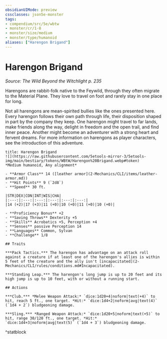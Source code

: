 ```yaml
---
obsidianUIMode: preview
cssclasses: json5e-monster
tags:
- compendium/src/5e/wbtw
- monster/cr/1-8
- monster/size/medium
- monster/type/humanoid
aliases: ["Harengon Brigand"]
---
```

# Harengon Brigand
*Source: The Wild Beyond the Witchlight p. 235*  

Harengons are rabbit-folk native to the Feywild, through they often migrate to the Material Plane. They love to travel on foot and rarely stay in one place for long.

Not all harengons are mean-spirited bullies like the ones presented here. Every harengon follows their own path through life, their disposition shaped in part by the company they keep. One harengon might travel to far lands, make friends along the way, delight in freedom and the open trail, and find inner peace. Another might become an adventurer with a strong heart and fervent dreams. For more information on harengons as player characters, see the introduction of this adventure.

```ad-statblock
title: Harengon Brigand
![](https://raw.githubusercontent.com/5etools-mirror-3/5etools-img/main/bestiary/tokens/WBtW/Harengon%20Brigand.webp#token)
*Medium humanoid, Any alignment*

- **Armor Class** 14 ([leather armor](2-Mechanics/CLI/items/leather-armor.md))
- **Hit Points** 9 (`2d8`)
- **Speed** 30 ft.

|STR|DEX|CON|INT|WIS|CHA|
|:---:|:---:|:---:|:---:|:---:|:---:|
|14 (+2)|17 (+3)|11 (+0)|10 (+0)|11 (+0)|10 (+0)|

- **Proficiency Bonus** +2
- **Saving Throws** Dexterity +5
- **Skills** Acrobatics +5, Perception +4
- **Senses** passive Perception 14
- **Languages** Common, Sylvan
- **Challenge** 1/8

## Traits

***Pack Tactics.*** The harengon has advantage on an attack roll against a creature if at least one of the harengon's allies is within 5 feet of the creature and the ally isn't [incapacitated](2-Mechanics/CLI/rules/conditions.md#Incapacitated).

***Standing Leap.*** The harengon's long jump is up to 20 feet and its high jump is up to 10 feet, with or without a running start.

## Actions

***Club.*** *Melee Weapon Attack:* `dice:1d20+4|noform|text(+4)` to hit, reach 5 ft., one target. *Hit:* `dice:1d4+2|noform|avg|text(4)` (`1d4 + 2`) bludgeoning damage.

***Sling.*** *Ranged Weapon Attack:* `dice:1d20+5|noform|text(+5)` to hit, range 30/120 ft., one target. *Hit:* `dice:1d4+3|noform|avg|text(5)` (`1d4 + 3`) bludgeoning damage.
```
^statblock